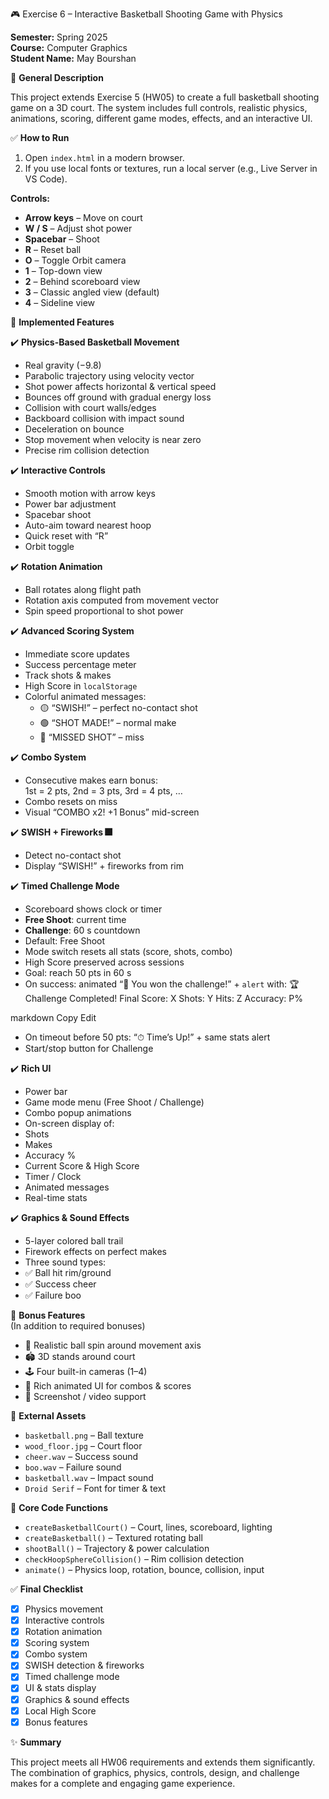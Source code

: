 🎮 Exercise 6 – Interactive Basketball Shooting Game with Physics

**Semester:** Spring 2025  
**Course:** Computer Graphics  
**Student Name:** May Bourshan

🏀 **General Description**

This project extends Exercise 5 (HW05) to create a full basketball shooting game on a 3D court. The system includes full controls, realistic physics, animations, scoring, different game modes, effects, and an interactive UI.

✅ **How to Run**

1. Open `index.html` in a modern browser.  
2. If you use local fonts or textures, run a local server (e.g., Live Server in VS Code).

**Controls:**
- **Arrow keys** – Move on court  
- **W / S** – Adjust shot power  
- **Spacebar** – Shoot  
- **R** – Reset ball  
- **O** – Toggle Orbit camera  
- **1** – Top-down view  
- **2** – Behind scoreboard view  
- **3** – Classic angled view (default)  
- **4** – Sideline view  

🎯 **Implemented Features**

✔️ **Physics-Based Basketball Movement**  
- Real gravity (−9.8)  
- Parabolic trajectory using velocity vector  
- Shot power affects horizontal & vertical speed  
- Bounces off ground with gradual energy loss  
- Collision with court walls/edges  
- Backboard collision with impact sound  
- Deceleration on bounce  
- Stop movement when velocity is near zero  
- Precise rim collision detection  

✔️ **Interactive Controls**  
- Smooth motion with arrow keys  
- Power bar adjustment  
- Spacebar shoot  
- Auto-aim toward nearest hoop  
- Quick reset with “R”  
- Orbit toggle  

✔️ **Rotation Animation**  
- Ball rotates along flight path  
- Rotation axis computed from movement vector  
- Spin speed proportional to shot power  

✔️ **Advanced Scoring System**  
- Immediate score updates  
- Success percentage meter  
- Track shots & makes  
- High Score in `localStorage`  
- Colorful animated messages:  
  - 🟡 “SWISH!” – perfect no-contact shot  
  - 🟢 “SHOT MADE!” – normal make  
  - 🔴 “MISSED SHOT” – miss  

✔️ **Combo System**  
- Consecutive makes earn bonus:  
  1st = 2 pts, 2nd = 3 pts, 3rd = 4 pts, …  
- Combo resets on miss  
- Visual “COMBO x2! +1 Bonus” mid-screen  

✔️ **SWISH + Fireworks 🎆**  
- Detect no-contact shot  
- Display “SWISH!” + fireworks from rim  

✔️ **Timed Challenge Mode**  
- Scoreboard shows clock or timer  
- **Free Shoot**: current time  
- **Challenge**: 60 s countdown  
- Default: Free Shoot  
- Mode switch resets all stats (score, shots, combo)  
- High Score preserved across sessions  
- Goal: reach 50 pts in 60 s  
- On success: animated “🎉 You won the challenge!” + `alert` with:
🏆 Challenge Completed!
Final Score: X
Shots: Y
Hits: Z
Accuracy: P%

markdown
Copy
Edit
- On timeout before 50 pts: “⏱ Time’s Up!” + same stats alert  
- Start/stop button for Challenge  

✔️ **Rich UI**  
- Power bar  
- Game mode menu (Free Shoot / Challenge)  
- Combo popup animations  
- On-screen display of:
- Shots
- Makes
- Accuracy %
- Current Score & High Score
- Timer / Clock
- Animated messages  
- Real-time stats  

✔️ **Graphics & Sound Effects**  
- 5-layer colored ball trail  
- Firework effects on perfect makes  
- Three sound types:
- ✅ Ball hit rim/ground
- ✅ Success cheer
- ✅ Failure boo  

🌟 **Bonus Features**  
(In addition to required bonuses)
- 🏀 Realistic ball spin around movement axis  
- 🏟️ 3D stands around court  
- 🕹️ Four built-in cameras (1–4)  
- 🎥 Rich animated UI for combos & scores  
- 📸 Screenshot / video support  

🚀 **External Assets**  
- `basketball.png` – Ball texture  
- `wood_floor.jpg` – Court floor  
- `cheer.wav` – Success sound  
- `boo.wav` – Failure sound  
- `basketball.wav` – Impact sound  
- `Droid Serif` – Font for timer & text  

🧰 **Core Code Functions**  
- `createBasketballCourt()` – Court, lines, scoreboard, lighting  
- `createBasketball()` – Textured rotating ball  
- `shootBall()` – Trajectory & power calculation  
- `checkHoopSphereCollision()` – Rim collision detection  
- `animate()` – Physics loop, rotation, bounce, collision, input  

✅ **Final Checklist**

- [x] Physics movement  
- [x] Interactive controls  
- [x] Rotation animation  
- [x] Scoring system  
- [x] Combo system  
- [x] SWISH detection & fireworks  
- [x] Timed challenge mode  
- [x] UI & stats display  
- [x] Graphics & sound effects  
- [x] Local High Score  
- [x] Bonus features  

✨ **Summary**

This project meets all HW06 requirements and extends them significantly. The combination of graphics, physics, controls, design, and challenge makes for a complete and engaging game experience.

